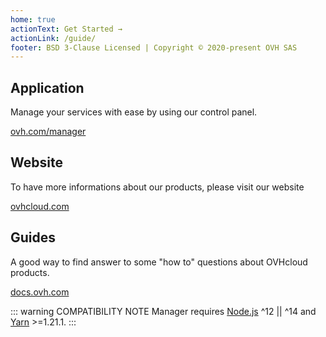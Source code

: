 ```yaml
---
home: true
actionText: Get Started →
actionLink: /guide/
footer: BSD 3-Clause Licensed | Copyright © 2020-present OVH SAS
---
```


<div class="features">
  <div class="feature">
    <h2>Application</h2>
    <p>Manage your services with ease by using our control panel.</p>
    <a
      href="https://ovh.com/manager/"
      rel="noopener noreferrer"
      target="_blank">
      ovh.com/manager
      <icon-external-link/>
    </a>
  </div>
  <div class="feature">
    <h2>Website</h2>
    <p>To have more informations about our products, please visit our website</p>
    <a
      href="https://ovhcloud.com"
      rel="noopener noreferrer"
      target="_blank">
      ovhcloud.com
      <icon-external-link/>
    </a>
  </div>
  <div class="feature">
    <h2>Guides</h2>
    <p>A good way to find answer to some "how to" questions about OVHcloud products.</p>
    <a
      href="https://docs.ovh.com"
      rel="noopener noreferrer"
      target="_blank">
      docs.ovh.com
      <icon-external-link/>
    </a>
  </div>
</div>

::: warning COMPATIBILITY NOTE
Manager requires [Node.js](https://nodejs.org) ^12 || ^14 and [Yarn](https://yarnpkg.com/) >=1.21.1.
:::
